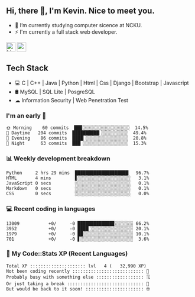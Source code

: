 ## Hi, there 👋, I'm Kevin. Nice to meet you.

- 🌱 I’m currently studying computer sicence at NCKU.
- ⚡ I'm currently a full stack web developer.

<a href="https://www.linkedin.com/in/kevin12686/"><img alt="LinkedIn" src="https://img.shields.io/badge/linkedin%20-%230077B5.svg?&style=for-the-badge&logo=linkedin&logoColor=white" height=25></a>
<a href="https://www.instagram.com/kevin12686/"><img src="https://img.shields.io/badge/instagram-3f729b?&style=for-the-badge&logo=instagram&logoColor=white" height=25></a>

## Tech Stack

* 💻 C | C++ | Java | Python | Html | Css | Django | Bootstrap | Javascript
* 🛢️ MySQL | SQL Lite | PosgreSQL
* ☁ Information Security | Web Penetration Test

### I'm an early 🐤

<!-- early_bird start -->

```text
🌞 Morning    60 commits  ███░░░░░░░░░░░░░░░░░░  14.5%
🌆 Daytime   204 commits  ██████████▎░░░░░░░░░░  49.4%
🌃 Evening    86 commits  ████▎░░░░░░░░░░░░░░░░  20.8%
🌙 Night      63 commits  ███▏░░░░░░░░░░░░░░░░░  15.3%
```

<!-- early_bird end -->

### 📊 Weekly development breakdown

<!-- code_time start -->

```text
Python     2 hrs 29 mins  ████████████████████▎  96.7%
HTML       4 mins         ▋░░░░░░░░░░░░░░░░░░░░   3.1%
JavaScript 0 secs         ░░░░░░░░░░░░░░░░░░░░░   0.1%
Markdown   0 secs         ░░░░░░░░░░░░░░░░░░░░░   0.1%
CSS        0 secs         ░░░░░░░░░░░░░░░░░░░░░   0.0%
```

<!-- code_time end -->

### 💻 Recent coding in languages

<!-- code_diff start -->

```text
13009           +0/     -0 █████████████▉░░░░░░░ 66.2%
3952            +0/     -0 ████▏░░░░░░░░░░░░░░░░ 20.1%
1979            +0/     -0 ██░░░░░░░░░░░░░░░░░░░ 10.1%
701             +0/     -0 ▋░░░░░░░░░░░░░░░░░░░░  3.6%
```

<!-- code_diff end -->

### 🧰 My Code::Stats XP (Recent Languages)

<!-- codestats start -->

```text
Total XP ::::::::::::::::::::: lvl   4 (   32,990 XP) 
Not been coding recently ::::::::::::::::::::::::::: 🙈
Probably busy with something else :::::::::::::::::: 🗓
Or just taking a break ::::::::::::::::::::::::::::: 🌴
But would be back to it soon! :::::::::::::::::::::: 🤓
```

<!-- codestats end -->
